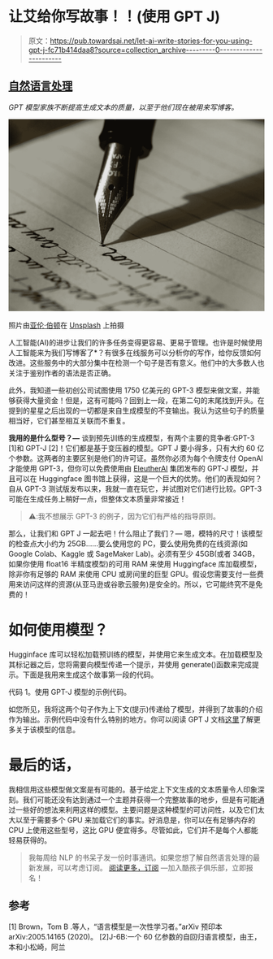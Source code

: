 # 让艾给你写故事！！(使用 GPT J)

> 原文：<https://pub.towardsai.net/let-ai-write-stories-for-you-using-gpt-j-fc71b414daa8?source=collection_archive---------0----------------------->

## [自然语言处理](https://towardsai.net/p/category/nlp)

*GPT 模型家族不断提高生成文本的质量，以至于他们现在被用来写博客。*

![](img/2a37a64cc861d44e3d970f10c573af8e.png)

照片由[亚伦·伯顿](https://unsplash.com/@aaronburden?utm_source=medium&utm_medium=referral)在 [Unsplash](https://unsplash.com?utm_source=medium&utm_medium=referral) 上拍摄

人工智能(AI)的进步让我们的许多任务变得更容易、更易于管理。也许是时候使用人工智能来为我们写博客了*？有很多在线服务可以分析你的写作，给你反馈如何改进。这些服务中的大部分集中在检测一个句子是否有意义。他们中的大多数人也关注于鉴别作者的语法是否正确。

此外，我知道一些初创公司试图使用 1750 亿美元的 GPT-3 模型来做文案，并能够获得大量资金！但是，这有可能吗？回到上一段，在第二句的末尾找到开头。在提到的星星之后出现的一切都是来自生成模型的不变输出。我认为这些句子的质量相当好，它们甚至相互关联而不重复。

**我用的是什么型号？—** 谈到预先训练的生成模型，有两个主要的竞争者:GPT-3 [1]和 GPT-J [2]！它们都是基于变压器的模型。GPT J 要小得多，只有大约 60 亿个参数。这两者的主要区别是他们的许可证。虽然你必须为每个令牌支付 OpenAI 才能使用 GPT-3，但你可以免费使用由 [EleutherAI](https://www.eleuther.ai/) 集团发布的 GPT-J 模型，并且可以在 Huggingface 图书馆上获得，这是一个巨大的优势。他们的表现如何？自从 GPT-3 测试版发布以来，我就一直在玩它，并试图对它们进行比较。GPT-3 可能在生成任务上稍好一点，但整体文本质量非常接近！

> ⚠️:我不想展示 GPT-3 的例子，因为它们有严格的指导原则。

那么，让我们和 GPT J 一起去吧！什么阻止了我们？— 嗯，模特的尺寸！该模型的检查点大小约为 25GB……要么使用您的 PC，要么使用免费的在线资源(如 Google Colab、Kaggle 或 SageMaker Lab)。必须有至少 45GB(或者 34GB，如果你使用 float16 半精度模型)的可用 RAM 来使用 Huggingface 库加载模型，除非你有足够的 RAM 来使用 CPU 或房间里的巨型 GPU。假设您需要支付一些费用来访问这样的资源(从亚马逊或谷歌云服务)是安全的。所以，它可能终究不是免费的！

# 如何使用模型？

Hugginface 库可以轻松加载预训练的模型，并使用它来生成文本。在加载模型及其标记器之后，您将需要向模型传递一个提示，并使用 generate()函数来完成提示。下面是我用来生成这个故事第一段的代码。

代码 1。使用 GPT-J 模型的示例代码。

如您所见，我将这两个句子作为上下文(提示)传递给了模型，并得到了故事的介绍作为输出。示例代码中没有什么特别的地方。你可以阅读 GPT J 文档[这里](https://huggingface.co/docs/transformers/model_doc/gptj)了解更多关于该模型的信息。

# 最后的话，

我相信用这些模型做文案是有可能的。基于给定上下文生成的文本质量令人印象深刻。我们可能还没有达到通过一个主题并获得一个完整故事的地步，但是有可能通过一些好的想法来利用这样的模型。主要问题是这种模型的可访问性，以及它们太大以至于需要多个 GPU 来加载它们的事实。好消息是，你可以在有足够内存的 CPU 上使用这些型号，这比 GPU 便宜得多。尽管如此，它们并不是每个人都能轻易获得的。

> 我每周给 NLP 的书呆子发一份时事通讯。如果您想了解自然语言处理的最新发展，可以考虑订阅。
> [阅读更多，订阅](https://nlpiation.github.io/) —加入酷孩子俱乐部，立即报名！

## 参考

[1] Brown，Tom B .等人，“语言模型是一次性学习者。”arXiv 预印本 arXiv:2005.14165 (2020)。
[2]J-6B:一个 60 亿参数的自回归语言模型，由王，本和小松崎，阿兰
